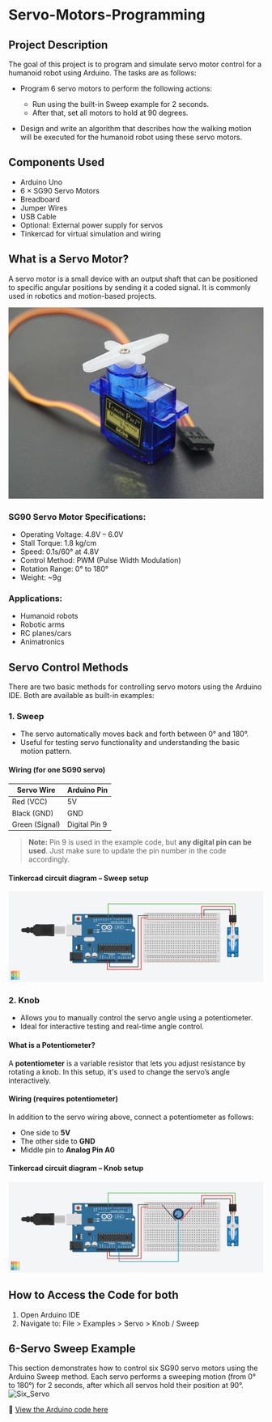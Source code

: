 # Servo-Motors-Programming

## Project Description  
The goal of this project is to program and simulate servo motor control for a humanoid robot using Arduino. The tasks are as follows:
- Program 6 servo motors to perform the following actions:
  - Run using the built-in Sweep example for 2 seconds.
  - After that, set all motors to hold at 90 degrees.

- Design and write an algorithm that describes how the walking motion will be executed for the humanoid robot using these servo motors.
  

## Components Used
- Arduino Uno  
- 6 × SG90 Servo Motors  
- Breadboard  
- Jumper Wires  
- USB Cable  
- Optional: External power supply for servos 
- Tinkercad for virtual simulation and wiring


## What is a Servo Motor?  

A servo motor is a small device with an output shaft that can be positioned to specific angular positions by sending it a coded signal. It is commonly used in robotics and motion-based projects.

![ٍServo motor](Servo_Motor.jpg)

###  SG90 Servo Motor Specifications:
- Operating Voltage: 4.8V – 6.0V  
- Stall Torque: 1.8 kg/cm  
- Speed: 0.1s/60° at 4.8V  
- Control Method: PWM (Pulse Width Modulation)  
- Rotation Range: 0° to 180°  
- Weight: ~9g  

###  Applications:
- Humanoid robots  
- Robotic arms  
- RC planes/cars  
- Animatronics  


##  Servo Control Methods

There are two basic methods for controlling servo motors using the Arduino IDE. Both are available as built-in examples:

### 1️. Sweep

- The servo automatically moves back and forth between 0° and 180°.
- Useful for testing servo functionality and understanding the basic motion pattern.

####  Wiring (for one SG90 servo)

| Servo Wire      | Arduino Pin     |
|------------------|------------------|
| Red (VCC)        | 5V               |
| Black (GND)      | GND              |
| Green (Signal)   | Digital Pin 9    |

>  **Note:** Pin 9 is used in the example code, but **any digital pin can be used**. Just make sure to update the pin number in the code accordingly.

####  Tinkercad circuit diagram – Sweep setup  
![Sweep](Sweep.png)


### 2️. Knob

- Allows you to manually control the servo angle using a potentiometer.
- Ideal for interactive testing and real-time angle control.

####  What is a Potentiometer?

A **potentiometer** is a variable resistor that lets you adjust resistance by rotating a knob. In this setup, it's used to change the servo’s angle interactively.

####  Wiring (requires potentiometer)
In addition to the servo wiring above, connect a potentiometer as follows:
- One side to **5V**
- The other side to **GND**
- Middle pin to **Analog Pin A0**

####  Tinkercad circuit diagram – Knob setup  
![Knob](Knob.png)


##  How to Access the Code for both
1. Open Arduino IDE
2. Navigate to: File > Examples > Servo > Knob / Sweep

## 6-Servo Sweep Example 
This section demonstrates how to control six SG90 servo motors using the Arduino Sweep method.
Each servo performs a sweeping motion (from 0° to 180°) for 2 seconds, after which all servos hold their position at 90°.
![Six_Servo](six.gif)

🔗 [View the Arduino code here](Sweep.ino)





